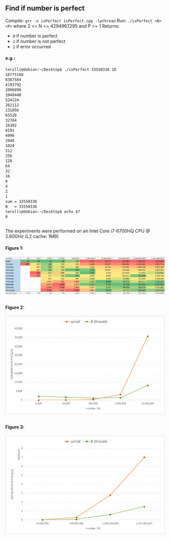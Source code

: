 ## Find if number is perfect

Compile: `g++ -o isPerfect isPerfect.cpp -lpthread` 
Run: `./isPerfect <N> <P>` where 2 <= N <= 4294967295 and P >= 1
Returns:
* `0` if number is perfect
* `1` if number is not perfect
* `2` if error occurred

#### e.g.:
````
terolli@debian:~/Desktop$ ./isPerfect 33550336 10
16775168
8387584
4193792
2096896
1048448
524224
262112
131056
65528
32764
16382
8191
4096
2048
1024
512
256
128
64
32
16
8
4
2
1
sum = 33550336
N   = 33550336
terolli@debian:~/Desktop$ echo $?
0
````

##

The experiments were performed on an Intel Core i7-6700HQ CPU @ 2.60GHz (L2 cache: 1MB)

#### Figure 1:
![alt text](https://github.com/LedioTerolli/isNumberPerfect/blob/master/completion%20time.jpg)
##
#### Figure 2:
![alt text](https://github.com/LedioTerolli/isNumberPerfect/blob/master/graph%201.png)
##
#### Figure 3:
![alt text](https://github.com/LedioTerolli/isNumberPerfect/blob/master/graph%202.png)
